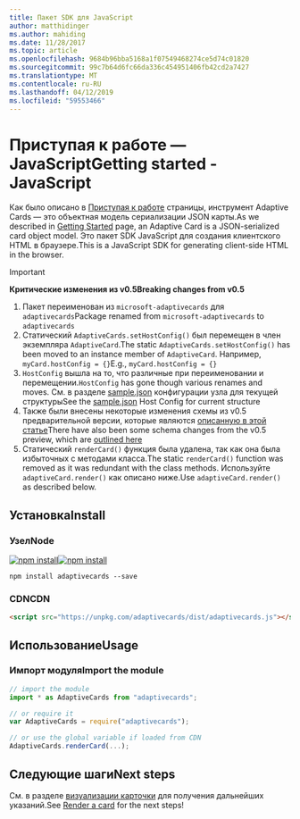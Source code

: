 ```yaml
---
title: Пакет SDK для JavaScript
author: matthidinger
ms.author: mahiding
ms.date: 11/28/2017
ms.topic: article
ms.openlocfilehash: 9684b96bba5168a1f07549468274ce5d74c01820
ms.sourcegitcommit: 99c7b64d6fc66da336c454951406fb42cd2a7427
ms.translationtype: MT
ms.contentlocale: ru-RU
ms.lasthandoff: 04/12/2019
ms.locfileid: "59553466"
---
```

# <a name="getting-started---javascript"></a><span data-ttu-id="0172b-102">Приступая к работе — JavaScript</span><span class="sxs-lookup"><span data-stu-id="0172b-102">Getting started - JavaScript</span></span>

<span data-ttu-id="0172b-103">Как было описано в [Приступая к работе](../../../authoring-cards/getting-started.md) страницы, инструмент Adaptive Cards — это объектная модель сериализации JSON карты.</span><span class="sxs-lookup"><span data-stu-id="0172b-103">As we described in [Getting Started](../../../authoring-cards/getting-started.md) page, an Adaptive Card is a JSON-serialized card object model.</span></span> <span data-ttu-id="0172b-104">Это пакет SDK JavaScript для создания клиентского HTML в браузере.</span><span class="sxs-lookup"><span data-stu-id="0172b-104">This is a JavaScript SDK for generating client-side HTML in the browser.</span></span>

> [!IMPORTANT]
> <span data-ttu-id="0172b-105">**Критические изменения из v0.5**</span><span class="sxs-lookup"><span data-stu-id="0172b-105">**Breaking changes from v0.5**</span></span>
> 
> 1. <span data-ttu-id="0172b-106">Пакет переименован из `microsoft-adaptivecards` для `adaptivecards`</span><span class="sxs-lookup"><span data-stu-id="0172b-106">Package renamed from `microsoft-adaptivecards` to `adaptivecards`</span></span>
> 1. <span data-ttu-id="0172b-107">Статический `AdaptiveCards.setHostConfig()` был перемещен в член экземпляра `AdaptiveCard`.</span><span class="sxs-lookup"><span data-stu-id="0172b-107">The static `AdaptiveCards.setHostConfig()` has been moved to an instance member of `AdaptiveCard`.</span></span> <span data-ttu-id="0172b-108">Например, `myCard.hostConfig = {}`</span><span class="sxs-lookup"><span data-stu-id="0172b-108">E.g., `myCard.hostConfig = {}`</span></span> 
> 1. <span data-ttu-id="0172b-109">`HostConfig` вышла на то, что различные при переименовании и перемещении.</span><span class="sxs-lookup"><span data-stu-id="0172b-109">`HostConfig` has gone though various renames and moves.</span></span> <span data-ttu-id="0172b-110">См. в разделе [sample.json](https://github.com/Microsoft/AdaptiveCards/blob/master/samples/HostConfig/sample.json) конфигурации узла для текущей структуры</span><span class="sxs-lookup"><span data-stu-id="0172b-110">See the [sample.json](https://github.com/Microsoft/AdaptiveCards/blob/master/samples/HostConfig/sample.json) Host Config for current structure</span></span>
> 1. <span data-ttu-id="0172b-111">Также были внесены некоторые изменения схемы из v0.5 предварительной версии, которые являются [описанную в этой статье](https://github.com/Microsoft/AdaptiveCards/pull/633)</span><span class="sxs-lookup"><span data-stu-id="0172b-111">There have also been some schema changes from the v0.5 preview, which are [outlined here](https://github.com/Microsoft/AdaptiveCards/pull/633)</span></span>
> 1. <span data-ttu-id="0172b-112">Статический `renderCard()` функция была удалена, так как она была избыточных с методами класса.</span><span class="sxs-lookup"><span data-stu-id="0172b-112">The static `renderCard()` function was removed as it was redundant with the class methods.</span></span> <span data-ttu-id="0172b-113">Используйте `adaptiveCard.render()` как описано ниже.</span><span class="sxs-lookup"><span data-stu-id="0172b-113">Use `adaptiveCard.render()` as described below.</span></span> 


## <a name="install"></a><span data-ttu-id="0172b-114">Установка</span><span class="sxs-lookup"><span data-stu-id="0172b-114">Install</span></span>

### <a name="node"></a><span data-ttu-id="0172b-115">Узел</span><span class="sxs-lookup"><span data-stu-id="0172b-115">Node</span></span>

<span data-ttu-id="0172b-116">[![npm install](https://img.shields.io/npm/v/adaptivecards.svg)](https://www.npmjs.com/package/adaptivecards)</span><span class="sxs-lookup"><span data-stu-id="0172b-116">[![npm install](https://img.shields.io/npm/v/adaptivecards.svg)](https://www.npmjs.com/package/adaptivecards)</span></span>

```console
npm install adaptivecards --save
```

### <a name="cdn"></a><span data-ttu-id="0172b-117">CDN</span><span class="sxs-lookup"><span data-stu-id="0172b-117">CDN</span></span>

```html
<script src="https://unpkg.com/adaptivecards/dist/adaptivecards.js"></script>
```

## <a name="usage"></a><span data-ttu-id="0172b-118">Использование</span><span class="sxs-lookup"><span data-stu-id="0172b-118">Usage</span></span>

### <a name="import-the-module"></a><span data-ttu-id="0172b-119">Импорт модуля</span><span class="sxs-lookup"><span data-stu-id="0172b-119">Import the module</span></span>

```js
// import the module
import * as AdaptiveCards from "adaptivecards";

// or require it
var AdaptiveCards = require("adaptivecards");

// or use the global variable if loaded from CDN
AdaptiveCards.renderCard(...);
```

## <a name="next-steps"></a><span data-ttu-id="0172b-120">Следующие шаги</span><span class="sxs-lookup"><span data-stu-id="0172b-120">Next steps</span></span>

<span data-ttu-id="0172b-121">См. в разделе [визуализации карточки](render-a-card.md) для получения дальнейших указаний.</span><span class="sxs-lookup"><span data-stu-id="0172b-121">See [Render a card](render-a-card.md) for the next steps!</span></span>
